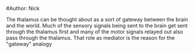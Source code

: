 #Author: Nick

The thalamus can be thought about as a sort of gateway between the brain and the world. Much of the sensory signals being sent to the brain get sent through the thalamus first and many of the motor signals relayed out also pass through the thalamus. That role as mediator is the reason for the "gateway" analogy 